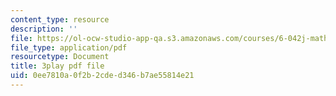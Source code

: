 ```yaml
---
content_type: resource
description: ''
file: https://ol-ocw-studio-app-qa.s3.amazonaws.com/courses/6-042j-mathematics-for-computer-science-fall-2010/0ee7810a0f2b2cded346b7ae55814e21_X9eErxRjQEI.pdf
file_type: application/pdf
resourcetype: Document
title: 3play pdf file
uid: 0ee7810a-0f2b-2cde-d346-b7ae55814e21
---
```

